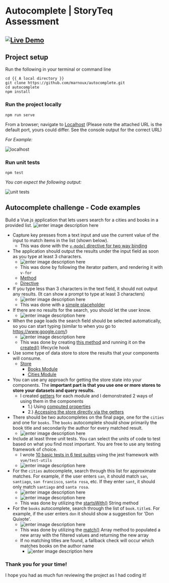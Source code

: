 
# Autocomplete | StoryTeq Assessment

## [![Live Demo](https://img.shields.io/website?label=Live-Demo&style=for-the-badge&url=https://marnoux.github.io/autocomplete/)](https://marnoux.github.io/autocomplete/)

## Project setup

Run the following in your terminal or command line
```
cd {{ A local directory }} 
git clone https://github.com/marnoux/autocomplete.git
cd autocomplete
npm install
```


 
### Run the project locally


```
npm run serve
```



From a browser; navigate to [Localhost](http://localhost:8080/#/) (Please note the attached URL is the default port, yours could differ.  See the console output for the correct URL)


*For Example:*

![localhost](https://i.imgur.com/cOIa36r.png)


### Run unit tests

```
npm test
```
*You can expect the following output:* 

![unit tests](https://i.imgur.com/iLYkPxF.png)




## Autocomplete challenge - Code examples
Build a Vue.js application that lets users search for a cities and books in a provided list.
				![enter image description here](https://i.imgur.com/D3b32rA.png)
* Capture key presses from a text input and use the current value of the input to match items in the list (shown below).
	* This was done with the [`v-model` directive for two way binding](https://github.com/marnoux/autocomplete/blob/c6ff5d5f5ca46209437707513f81c7ff51679b12/src/components/Books.vue#L6)
* The application should output the results under the input field as soon as you type at least 3 characters.
	* ![enter image description here](https://i.imgur.com/XUbDjHI.png)
	* This was done by following the iterator pattern, and rendering it with `v-for`
	* [Method](https://github.com/marnoux/autocomplete/blob/c6ff5d5f5ca46209437707513f81c7ff51679b12/src/components/Books.vue#L61-L98)
	* [Directive](https://github.com/marnoux/autocomplete/blob/c6ff5d5f5ca46209437707513f81c7ff51679b12/src/components/Books.vue#L23-L34)
* If you type less than 3 characters in the text field, it should not output any results. (It can show a prompt to type at least 3 characters)
	* ![enter image description here](https://i.imgur.com/WKpuVK6.png)
	* This was done with a [simple placeholder](https://github.com/marnoux/autocomplete/blob/c6ff5d5f5ca46209437707513f81c7ff51679b12/src/components/Books.vue#L13)
* If there are no results for the search, you should let the user know.
	* ![enter image description here](https://i.imgur.com/xWXiaks.png)
* When the page loads the search field should be selected automatically, so you can start typing (similar to when you go to https://www.google.com/)
	* ![enter image description here](https://i.imgur.com/z9S7rNP.png)
	* This was done by creating [this method](https://github.com/marnoux/autocomplete/blob/c6ff5d5f5ca46209437707513f81c7ff51679b12/src/components/Cities.vue#L87-L90) and running it on the [created()](https://github.com/marnoux/autocomplete/blob/c6ff5d5f5ca46209437707513f81c7ff51679b12/src/components/Cities.vue#L92-L95) lifecycle hook
* Use some type of data store to store the results that your components will consume.
	* [Store](https://github.com/marnoux/autocomplete/blob/c6ff5d5f5ca46209437707513f81c7ff51679b12/src/store/index.js)
		* [Books Module](https://github.com/marnoux/autocomplete/blob/c6ff5d5f5ca46209437707513f81c7ff51679b12/src/store/modules/books.js)
		* [Cities Module](https://github.com/marnoux/autocomplete/blob/c6ff5d5f5ca46209437707513f81c7ff51679b12/src/store/modules/cities.js)
* You can use any approach for getting the store state into your components. The **important part is that you use one or more stores to store your datasets and query results.**
	* I created [getters](https://github.com/marnoux/autocomplete/blob/c6ff5d5f5ca46209437707513f81c7ff51679b12/src/store/modules/books.js#L41-L45) for each module and I demonstrated 2 ways of using them in the components
		* 1.) Using [computed properties](https://github.com/marnoux/autocomplete/blob/c6ff5d5f5ca46209437707513f81c7ff51679b12/src/components/Cities.vue#L48-L52)
		* 2.) [Accessing the store directly via the getters](https://github.com/marnoux/autocomplete/blob/c6ff5d5f5ca46209437707513f81c7ff51679b12/src/components/Books.vue#L66)
* There should be two autocompletes on the final page, one for the `cities` and one for `books`. The `books` autocomplete should show primarily the book title and secondarily the author for every matched result.
	* ![enter image description here](https://i.imgur.com/uKmqhYd.png)
* Include at least three unit tests. You can select the units of code to test based on what you find most important. You are free to use any testing framework of choice.
	* I wrote [10 basic tests in 6 test suites](https://github.com/marnoux/autocomplete/tree/c6ff5d5f5ca46209437707513f81c7ff51679b12/tests/unit) using the jest framework with `vue/test-utils`
	* ![enter image description here](https://i.imgur.com/9AU9U8B.png)
* For the `cities` autocomplete, search through this list for approximate matches. For example, if the user enters `san`, it should match `san`, `santiago`, `san francisco`, `santa rosa`, etc. If they enter `sant`, it should only match `santiago` and `santa rosa`.
	* ![enter image description here](https://i.imgur.com/UuRLYKV.png)
	* ![enter image description here](https://i.imgur.com/2coor7D.png)
	* This was done by utilizing the [startsWith()](https://github.com/marnoux/autocomplete/blob/c6ff5d5f5ca46209437707513f81c7ff51679b12/src/components/Cities.vue#L59-L61) String method
* For the `books` autocomplete, search through the list of `book.title`s. For example, if the user enters `don` it should show a suggestion for 'Don Quixote'.
	* ![enter image description here](https://i.imgur.com/DqQrGdW.png)
	* This was done by utilizing the [match()](https://github.com/marnoux/autocomplete/blob/c6ff5d5f5ca46209437707513f81c7ff51679b12/src/components/Books.vue#L67) Array method to populated a new array with the filtered values and returning the new array
	* If no matching titles are found,  a fallback check will occur which matches books on the author name
		* ![enter image description here](https://i.imgur.com/Twi3qzX.png)

### Thank you for your time! 
I hope you had as much fun reviewing the project as I had coding it!
